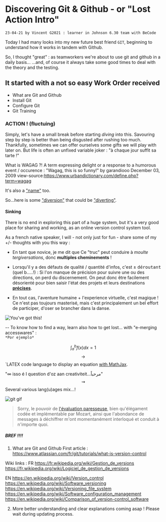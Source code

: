 #  Discovering Git & Github - or "Lost Action Intro"
`23-04-21 by Vincent G2021 : learner in Johnson 6.30 team with BeCode`

Today I had many looks into my new future best friend `GIT`, 
beginning to understand how it works in tandem with Github.

So, I thought "great" : as teamworkers we're about to use git and github in a daily basis...
...and, of course it always take some good times to deal with the theory and the testing.


## It started with a not so easy Work Order received

- What are Git and Github
- Install Git
- Configure Git
- Git Training


### ACTION ! (fluctuing)
Simply, let's have a small break before starting *diving* into this.
Savouring step by step is better than being disgusted after rushing too much. 
Thankfully, sometimes we can offer ourselves some gifts we will play with later on.
But life is often an unfixed variable joker : "à chaque jour suffit sa tarte !" 

What is WAGAG ?!
A term expressing delight or a response to a humorous event / occurence :
"Wagag, this is so funny!"
by garandiooo December 03, 2009
view-source:https://www.urbandictionary.com/define.php?term=wagag

It's also a ["name"](https://en.wikipedia.org/wiki/Samuel_of_Dabra_Wagag) too.

So...here is some ["diversion"](https://fr.wikipedia.org/wiki/Vous_avez_deux_vaches) that could be ["diverting"](https://desencyclopedie.org/wiki/Vous_avez_deux_vaches).


#### Sinking
There is no end in exploring this part of a huge system, but it's a very good place for sharing and working, as an online version control system tool.

As a french native speaker, I will - not only just for fun - share some of my +/- thoughts with you this way :

* En tant que novice, je me dit que Ce "truc" peut conduire à _moulte tergiversations_, donc **multiples cheminements** !

- Lorsqu'il y a des défauts de qualité / quantité d'infos, c'est ± <kbd>déroutant</kbd> (quel b.....!) :
Si l'on manque de précision pour suivre une ou des directions, on perd du discernement. 
On peut donc être facilement désorienté pour bien saisir l'état des projets et leurs destinations  [**précises**](https://github.com/becodeorg/bxl-Johnson-6-30). 

+ En tout cas, l'aventure humaine + l'experience virtuelle, c'est magique ! 
Ce n'est pas toujours masterisé, mais c'est principalement un bel effort de participer, d'oser se brancher dans la danse. 

![You've got this!](https://media.giphy.com/media/cnhpl4IeYgU7MCBdV2/giphy.gif)

  -- To know how to find a way, learn also how to get lost... with "e-merging accesswares" :  
`*Por ejemplo*`  

$$\int_a^b f(x)dx=1$$ $$\longrightarrow$$`LATEX code language to display an equation [with MathJax](https://www.mathjax.org/).

"∞ isso é I question d'oz aan creativiteit...مرحباً"$$\rightsquigarrow$$ Several various lang(u)ages mix...!

![git gif](https://app.backstage.network/wp-content/uploads/2021/04/005.gif)

> Sorry, le pouvoir de [l'évaluation paresseuse](https://fr.wikipedia.org/wiki/%C3%89valuation_paresseuse), bien qu'élégament codée et implémentable par Mozart, ainsi que l'abondance de messages à déchiffrer m'ont momentanément interloqué et conduit à n'importe quoi.


##### BREF !!!!
1. What are Git and Github
First article :
https://www.atlassian.com/fr/git/tutorials/what-is-version-control

Wiki links :
FR
https://fr.wikipedia.org/wiki/Gestion_de_versions
https://fr.wikipedia.org/wiki/Logiciel_de_gestion_de_versions

EN
https://en.wikipedia.org/wiki/Version_control
https://en.wikipedia.org/wiki/Software_versioning
https://en.wikipedia.org/wiki/Versioning_file_system
https://en.wikipedia.org/wiki/Software_configuration_management
https://en.wikipedia.org/wiki/Comparison_of_version-control_software

2. More better understanding and clear explanations coming asap !
Please wait during updating process.

